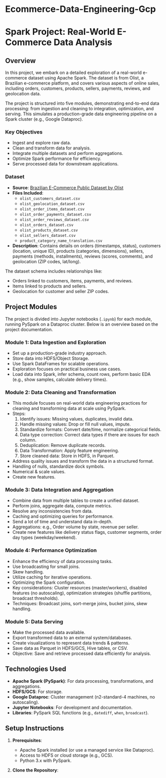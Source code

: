 # Ecommerce-Data-Engineering-Gcp

# Spark Project: Real-World E-Commerce Data Analysis

## Overview

In this project, we embark on a detailed exploration of a real-world e-commerce dataset using Apache Spark. The dataset is from Olist, a Brazilian e-commerce platform, and covers various aspects of online sales, including orders, customers, products, sellers, payments, reviews, and geolocation data.

The project is structured into five modules, demonstrating end-to-end data processing: from ingestion and cleaning to integration, optimization, and serving. This simulates a production-grade data engineering pipeline on a Spark cluster (e.g., Google Dataproc).

### Key Objectives
- Ingest and explore raw data.
- Clean and transform data for analysis.
- Integrate multiple datasets and perform aggregations.
- Optimize Spark performance for efficiency.
- Serve processed data for downstream applications.

### Dataset
- **Source**: [Brazilian E-Commerce Public Dataset by Olist](https://www.kaggle.com/datasets/olistbr/brazilian-ecommerce)
- **Files Included**:
  - `olist_customers_dataset.csv`
  - `olist_geolocation_dataset.csv`
  - `olist_order_items_dataset.csv`
  - `olist_order_payments_dataset.csv`
  - `olist_order_reviews_dataset.csv`
  - `olist_orders_dataset.csv`
  - `olist_products_dataset.csv`
  - `olist_sellers_dataset.csv`
  - `product_category_name_translation.csv`
- **Description**: Contains details on orders (timestamps, status), customers (location, unique ID), products (categories, dimensions), sellers, payments (methods, installments), reviews (scores, comments), and geolocation (ZIP codes, lat/long).

The dataset schema includes relationships like:
- Orders linked to customers, items, payments, and reviews.
- Items linked to products and sellers.
- Geolocation for customer and seller ZIP codes.

## Project Modules

The project is divided into Jupyter notebooks (`.ipynb`) for each module, running PySpark on a Dataproc cluster. Below is an overview based on the project documentation.

### Module 1: Data Ingestion and Exploration
- Set up a production-grade industry approach.
- Store data into HDFS/Object Storage.
- Use Spark DataFrames for scalable operations.
- Exploration focuses on practical business use cases.
- Load data into Spark, infer schema, count rows, perform basic EDA (e.g., show samples, calculate delivery times).

### Module 2: Data Cleaning and Transformation
- This module focuses on real-world data engineering practices for cleaning and transforming data at scale using PySpark.
- Steps:
  1. Identify issues: Missing values, duplicates, invalid data.
  2. Handle missing values: Drop or fill null values, impute.
  3. Standardize formats: Convert date/time, normalize categorical fields.
  4. Data type correction: Correct data types if there are issues for each column.
  5. Deduplication: Remove duplicate records.
  6. Data Transformation: Apply feature engineering.
  7. Store cleaned data: Store in HDFS, in Parquet.
- Address quality issues and transform the data in a structured format.
- Handling of nulls, standardize dock symbols.
- Numerical & scale values.
- Create new features.

### Module 3: Data Integration and Aggregation
- Combine data from multiple tables to create a unified dataset.
- Perform joins, aggregate data, compute metrics.
- Resolve any inconsistencies from data.
- Caching and optimizing queries for performance.
- Send a lot of time and understand data in-depth.
- Aggregations: e.g., Order volume by state, revenue per seller.
- Create new features like delivery status flags, customer segments, order day types (weekday/weekend).

### Module 4: Performance Optimization
- Enhance the efficiency of data processing tasks.
- Use broadcasting for small joins.
- Skew handling.
- Utilize caching for iterative operations.
- Optimizing the Spark configuration.
- Key considerations: Cluster resources (master/workers), disabled features (no autoscaling), optimization strategies (shuffle partitions, broadcast thresholds).
- Techniques: Broadcast joins, sort-merge joins, bucket joins, skew handling.

### Module 5: Data Serving
- Make the processed data available.
- Export transformed data to an external system/databases.
- Create visualizations to represent data trends & patterns.
- Save data as Parquet in HDFS/GCS, Hive tables, or CSV.
- Objective: Save and retrieve processed data efficiently for analysis.

## Technologies Used
- **Apache Spark (PySpark)**: For data processing, transformations, and aggregations.
- **HDFS/GCS**: For storage.
- **Google Dataproc**: Cluster management (n2-standard-4 machines, no autoscaling).
- **Jupyter Notebooks**: For development and documentation.
- **Libraries**: PySpark SQL functions (e.g., `datediff`, `when`, `broadcast`).

## Setup Instructions

1. **Prerequisites**:
   - Apache Spark installed (or use a managed service like Dataproc).
   - Access to HDFS or cloud storage (e.g., GCS).
   - Python 3.x with PySpark.

2. **Clone the Repository**:
